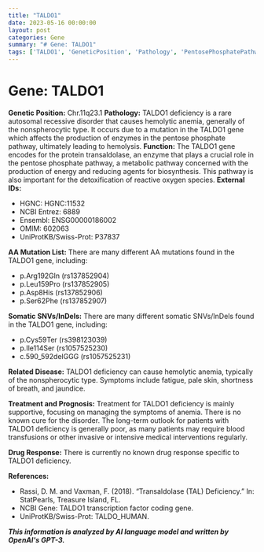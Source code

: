 ```yaml
---
title: "TALDO1"
date: 2023-05-16 00:00:00
layout: post
categories: Gene
summary: "# Gene: TALDO1"
tags: ['TALDO1', 'GeneticPosition', 'Pathology', 'PentosePhosphatePathway', 'HemolyticAnemia', 'SupportiveTreatment', 'SomaticMutations', 'NoKnownDrugResponse']
---
```


# Gene: TALDO1
**Genetic Position:** Chr.11q23.1
**Pathology:** TALDO1 deficiency is a rare autosomal recessive disorder that causes hemolytic anemia, generally of the nonspherocytic type. It occurs due to a mutation in the TALDO1 gene which affects the production of enzymes in the pentose phosphate pathway, ultimately leading to hemolysis.
**Function:** The TALDO1 gene encodes for the protein transaldolase, an enzyme that plays a crucial role in the pentose phosphate pathway, a metabolic pathway concerned with the production of energy and reducing agents for biosynthesis. This pathway is also important for the detoxification of reactive oxygen species.
**External IDs:** 
- HGNC: HGNC:11532
- NCBI Entrez: 6889
- Ensembl: ENSG00000186002
- OMIM: 602063 
- UniProtKB/Swiss-Prot: P37837 

**AA Mutation List:** 
There are many different AA mutations found in the TALDO1 gene, including:
- p.Arg192Gln (rs137852904)
- p.Leu159Pro (rs137852905)
- p.Asp8His (rs137852906)
- p.Ser62Phe (rs137852907)

**Somatic SNVs/InDels:** 
There are many different somatic SNVs/InDels found in the TALDO1 gene, including:
- p.Cys59Ter (rs398123039)
- p.Ile114Ser (rs1057525230)
- c.590_592delGGG (rs1057525231)

**Related Disease:** 
TALDO1 deficiency can cause hemolytic anemia, typically of the nonspherocytic type. Symptoms include fatigue, pale skin, shortness of breath, and jaundice.

**Treatment and Prognosis:** 
Treatment for TALDO1 deficiency is mainly supportive, focusing on managing the symptoms of anemia. There is no known cure for the disorder. The long-term outlook for patients with TALDO1 deficiency is generally poor, as many patients may require blood transfusions or other invasive or intensive medical interventions regularly.

**Drug Response:** 
There is currently no known drug response specific to TALDO1 deficiency.

**References:** 
- Rassi, D. M. and Vaxman, F. (2018). “Transaldolase (TAL) Deficiency.” In: StatPearls, Treasure Island, FL.
- NCBI Gene: TALDO1 transcription factor coding gene.
- UniProtKB/Swiss-Prot: TALDO_HUMAN.

**_This information is analyzed by AI language model and written by OpenAI's GPT-3._**